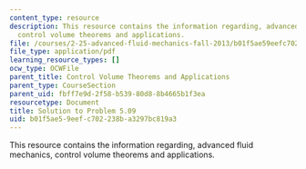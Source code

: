 ```yaml
---
content_type: resource
description: This resource contains the information regarding, advanced fluid mechanics,
  control volume theorems and applications.
file: /courses/2-25-advanced-fluid-mechanics-fall-2013/b01f5ae59eefc702238ba3297bc819a3_MIT2_25F13_Shapi5.09_Solut.pdf
file_type: application/pdf
learning_resource_types: []
ocw_type: OCWFile
parent_title: Control Volume Theorems and Applications
parent_type: CourseSection
parent_uid: fbff7e9d-2f58-b539-80d8-8b4665b1f3ea
resourcetype: Document
title: Solution to Problem 5.09
uid: b01f5ae5-9eef-c702-238b-a3297bc819a3
---
```

This resource contains the information regarding, advanced fluid mechanics, control volume theorems and applications.


